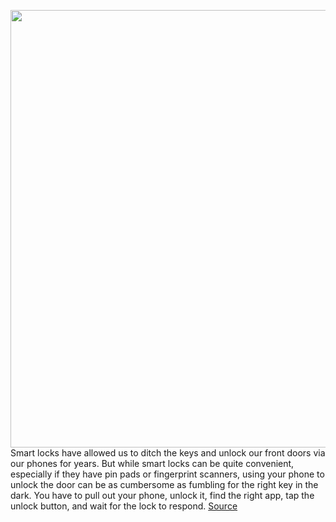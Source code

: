 <img src='https://cdn.vox-cdn.com/thumbor/No2_ZCvAtRr0B95zOC9xb05tlyQ=/0x0:2040x1360/1200x800/filters:focal(857x517:1183x843)/cdn.vox-cdn.com/uploads/chorus_image/image/70693580/dseifert_220211_5018_0009.0.jpg' width='700px' /><br/>
Smart locks have allowed us to ditch the keys and unlock our front doors via our phones for years. But while smart locks can be quite convenient, especially if they have pin pads or fingerprint scanners, using your phone to unlock the door can be as cumbersome as fumbling for the right key in the dark. You have to pull out your phone, unlock it, find the right app, tap the unlock button, and wait for the lock to respond.
<a href='https://www.theverge.com/22964521/schlage-smart-lock-review-encode-plus-apple-home-key-test'> Source <a/>